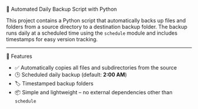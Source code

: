 🔄 Automated Daily Backup Script with Python

This project contains a Python script that automatically backs up files and folders from a source directory to a destination backup folder. The backup runs daily at a scheduled time using the `schedule` module and includes timestamps for easy version tracking.

---

🚀 Features

- ✅ Automatically copies all files and subdirectories from the source
- 🕒 Scheduled daily backup (default: **2:00 AM**)
- 🏷️ Timestamped backup folders
- 📦 Simple and lightweight – no external dependencies other than `schedule`
